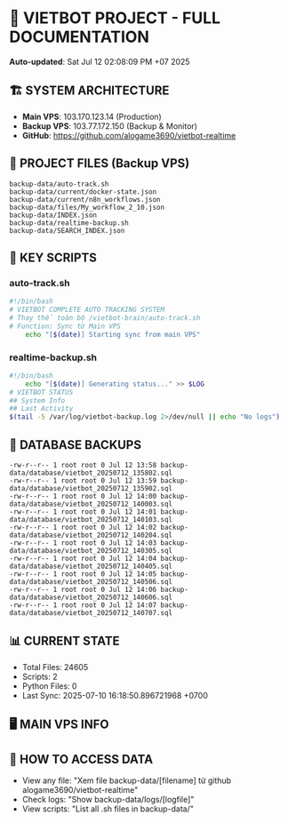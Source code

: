 # 🤖 VIETBOT PROJECT - FULL DOCUMENTATION
**Auto-updated**: Sat Jul 12 02:08:09 PM +07 2025

## 🏗️ SYSTEM ARCHITECTURE
- **Main VPS**: 103.170.123.14 (Production)
- **Backup VPS**: 103.77.172.150 (Backup & Monitor)
- **GitHub**: https://github.com/alogame3690/vietbot-realtime

## 📁 PROJECT FILES (Backup VPS)
```
backup-data/auto-track.sh
backup-data/current/docker-state.json
backup-data/current/n8n_workflows.json
backup-data/files/My_workflow_2_10.json
backup-data/INDEX.json
backup-data/realtime-backup.sh
backup-data/SEARCH_INDEX.json
```

## 🔧 KEY SCRIPTS
### auto-track.sh
```bash
#!/bin/bash
# VIETBOT COMPLETE AUTO TRACKING SYSTEM
# Thay thế toàn bộ /vietbot-brain/auto-track.sh
# Function: Sync từ Main VPS
    echo "[$(date)] Starting sync from main VPS"
```
### realtime-backup.sh
```bash
#!/bin/bash
    echo "[$(date)] Generating status..." >> $LOG
# VIETBOT STATUS
## System Info
## Last Activity
$(tail -5 /var/log/vietbot-backup.log 2>/dev/null || echo "No logs")
```

## 💾 DATABASE BACKUPS
```
-rw-r--r-- 1 root root 0 Jul 12 13:58 backup-data/database/vietbot_20250712_135802.sql
-rw-r--r-- 1 root root 0 Jul 12 13:59 backup-data/database/vietbot_20250712_135902.sql
-rw-r--r-- 1 root root 0 Jul 12 14:00 backup-data/database/vietbot_20250712_140003.sql
-rw-r--r-- 1 root root 0 Jul 12 14:01 backup-data/database/vietbot_20250712_140103.sql
-rw-r--r-- 1 root root 0 Jul 12 14:02 backup-data/database/vietbot_20250712_140204.sql
-rw-r--r-- 1 root root 0 Jul 12 14:03 backup-data/database/vietbot_20250712_140305.sql
-rw-r--r-- 1 root root 0 Jul 12 14:04 backup-data/database/vietbot_20250712_140405.sql
-rw-r--r-- 1 root root 0 Jul 12 14:05 backup-data/database/vietbot_20250712_140506.sql
-rw-r--r-- 1 root root 0 Jul 12 14:06 backup-data/database/vietbot_20250712_140606.sql
-rw-r--r-- 1 root root 0 Jul 12 14:07 backup-data/database/vietbot_20250712_140707.sql
```

## 📊 CURRENT STATE
- Total Files: 24605
- Scripts: 2
- Python Files: 0
- Last Sync: 2025-07-10 16:18:50.896721968 +0700

## 🖥️ MAIN VPS INFO


## 🚨 HOW TO ACCESS DATA
- View any file: "Xem file backup-data/[filename] từ github alogame3690/vietbot-realtime"
- Check logs: "Show backup-data/logs/[logfile]"
- View scripts: "List all .sh files in backup-data/"
